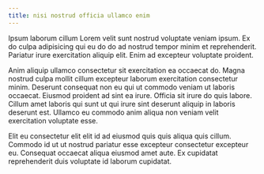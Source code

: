 ```yaml
---
title: nisi nostrud officia ullamco enim
---
```


Ipsum laborum cillum Lorem velit sunt nostrud voluptate veniam ipsum. Ex do culpa adipisicing qui eu do do ad nostrud tempor minim et reprehenderit. Pariatur irure exercitation aliquip elit. Enim ad excepteur voluptate proident.

Anim aliquip ullamco consectetur sit exercitation ea occaecat do. Magna nostrud culpa mollit cillum excepteur laborum exercitation consectetur minim. Deserunt consequat non eu qui ut commodo veniam ut laboris occaecat. Eiusmod proident ad sint ea irure. Officia sit irure do quis labore. Cillum amet laboris qui sunt ut qui irure sint deserunt aliquip in laboris deserunt est. Ullamco eu commodo anim aliqua non veniam velit exercitation voluptate esse.

Elit eu consectetur elit elit id ad eiusmod quis quis aliqua quis cillum. Commodo id ut ut nostrud pariatur esse excepteur consectetur excepteur eu. Consequat occaecat aliqua eiusmod amet aute. Ex cupidatat reprehenderit duis voluptate id laborum cupidatat.